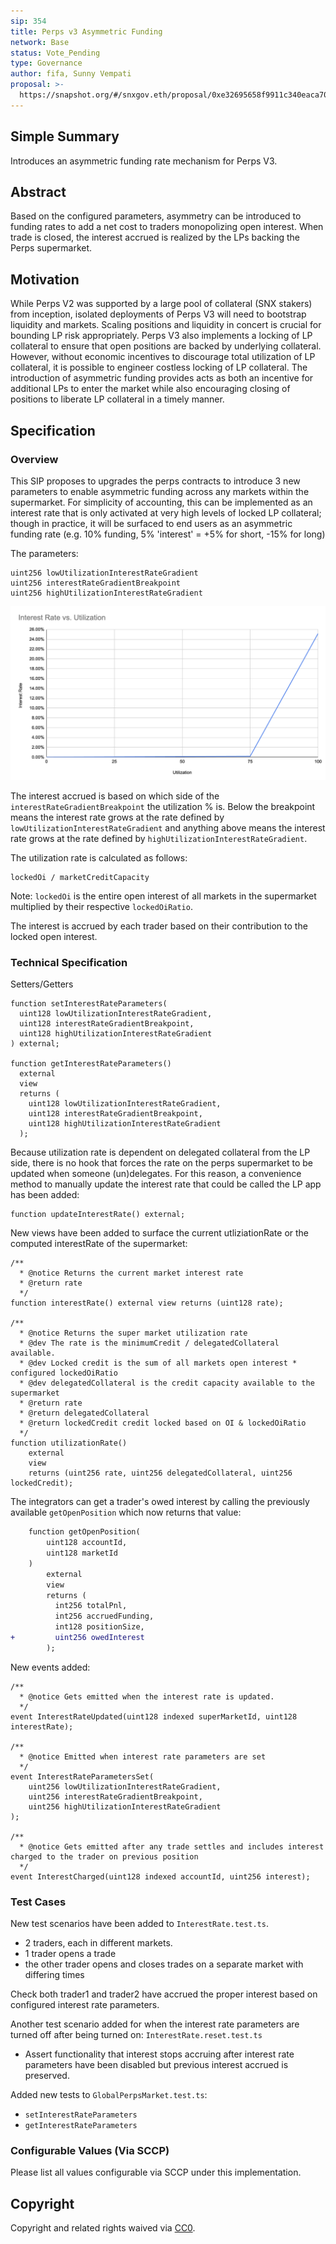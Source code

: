 ```yaml
---
sip: 354
title: Perps v3 Asymmetric Funding 
network: Base
status: Vote_Pending
type: Governance
author: fifa, Sunny Vempati
proposal: >-
  https://snapshot.org/#/snxgov.eth/proposal/0xe32695658f9911c340eaca7083cbd392c38f43e6478c1207cfd3e82e62456719
---
```


## Simple Summary

<!--"If you can't explain it simply, you don't understand it well enough." Simply describe the outcome the proposed changes intends to achieve. This should be non-technical and accessible to a casual community member.-->

Introduces an asymmetric funding rate mechanism for Perps V3. 

## Abstract

<!--A short (~200 word) description of the proposed change, the abstract should clearly describe the proposed change. This is what *will* be done if the SIP is implemented, not *why* it should be done or *how* it will be done. If the SIP proposes deploying a new contract, write, "we propose to deploy a new contract that will do x".-->

Based on the configured parameters, asymmetry can be introduced to funding rates to add a net cost to traders monopolizing open interest. When trade is closed, the interest accrued is realized by the LPs backing the Perps supermarket.

## Motivation

<!--This is the problem statement. This is the *why* of the SIP. It should clearly explain *why* the current state of the protocol is inadequate.  It is critical that you explain *why* the change is needed, if the SIP proposes changing how something is calculated, you must address *why* the current calculation is inaccurate or wrong. This is not the place to describe how the SIP will address the issue!-->

While Perps V2 was supported by a large pool of collateral (SNX stakers) from inception, isolated deployments of Perps V3 will need to bootstrap liquidity and markets. Scaling positions and liquidity in concert is crucial for bounding LP risk appropriately. Perps V3 also implements a locking of LP collateral to ensure that open positions are backed by underlying collateral. However, without economic incentives to discourage total utilization of LP collateral, it is possible to engineer costless locking of LP collateral. The introduction of asymmetric funding provides acts as both an incentive for additional LPs to enter the market while also encouraging closing of positions to liberate LP collateral in a timely manner. 

## Specification

<!--The specification should describe the syntax and semantics of any new feature, there are five sections
1. Overview
2. Rationale
3. Technical Specification
4. Test Cases
5. Configurable Values
-->

### Overview

<!--This is a high level overview of *how* the SIP will solve the problem. The overview should clearly describe how the new feature will be implemented.-->

This SIP proposes to upgrades the perps contracts to introduce 3 new parameters to enable asymmetric funding across any markets within the supermarket. For simplicity of accounting, this can be implemented as an interest rate that is only activated at very high levels of locked LP collateral; though in practice, it will be surfaced to end users as an asymmetric funding rate (e.g. 10% funding, 5% 'interest' = +5% for short, -15% for long)

The parameters:

```
uint256 lowUtilizationInterestRateGradient
uint256 interestRateGradientBreakpoint
uint256 highUtilizationInterestRateGradient
```

![interest-rate.png](assets/sip-354/interest.png)

The interest accrued is based on which side of the `interestRateGradientBreakpoint` the utilization % is. Below the breakpoint means the interest rate grows at the rate defined by `lowUtilizationInterestRateGradient` and anything above means the interest rate grows at the rate defined by `highUtilizationInterestRateGradient`.

The utilization rate is calculated as follows:

```
lockedOi / marketCreditCapacity
```

Note: `lockedOi` is the entire open interest of all markets in the supermarket multiplied by their respective `lockedOiRatio`.

The interest is accrued by each trader based on their contribution to the locked open interest.

### Technical Specification

<!--The technical specification should outline the public API of the changes proposed. That is, changes to any of the interfaces Synthetix currently exposes or the creations of new ones.-->

Setters/Getters

```
function setInterestRateParameters(
  uint128 lowUtilizationInterestRateGradient,
  uint128 interestRateGradientBreakpoint,
  uint128 highUtilizationInterestRateGradient
) external;

function getInterestRateParameters()
  external
  view
  returns (
    uint128 lowUtilizationInterestRateGradient,
    uint128 interestRateGradientBreakpoint,
    uint128 highUtilizationInterestRateGradient
  );
```

Because utilization rate is dependent on delegated collateral from the LP side, there is no hook that forces the rate on the perps supermarket to be updated when someone (un)delegates. For this reason, a convenience method to manually update the interest rate that could be called the LP app has been added:

```
function updateInterestRate() external;
```

New views have been added to surface the current utliziationRate or the computed interestRate of the supermarket:

```
/**
  * @notice Returns the current market interest rate
  * @return rate
  */
function interestRate() external view returns (uint128 rate);

/**
  * @notice Returns the super market utilization rate
  * @dev The rate is the minimumCredit / delegatedCollateral available.
  * @dev Locked credit is the sum of all markets open interest * configured lockedOiRatio
  * @dev delegatedCollateral is the credit capacity available to the supermarket
  * @return rate
  * @return delegatedCollateral
  * @return lockedCredit credit locked based on OI & lockedOiRatio
  */
function utilizationRate()
    external
    view
    returns (uint256 rate, uint256 delegatedCollateral, uint256 lockedCredit);
```

The integrators can get a trader's owed interest by calling the previously available `getOpenPosition` which now returns that value:

```diff
    function getOpenPosition(
        uint128 accountId,
        uint128 marketId
    )
        external
        view
        returns (
          int256 totalPnl,
          int256 accruedFunding,
          int128 positionSize,
+         uint256 owedInterest
        );
```

New events added:

```
/**
  * @notice Gets emitted when the interest rate is updated.
  */
event InterestRateUpdated(uint128 indexed superMarketId, uint128 interestRate);

/**
  * @notice Emitted when interest rate parameters are set
  */
event InterestRateParametersSet(
    uint256 lowUtilizationInterestRateGradient,
    uint256 interestRateGradientBreakpoint,
    uint256 highUtilizationInterestRateGradient
);

/**
  * @notice Gets emitted after any trade settles and includes interest charged to the trader on previous position
  */
event InterestCharged(uint128 indexed accountId, uint256 interest);
```

### Test Cases

<!--Test cases for an implementation are mandatory for SIPs but can be included with the implementation..-->

New test scenarios have been added to `InterestRate.test.ts`.

- 2 traders, each in different markets.
- 1 trader opens a trade
- the other trader opens and closes trades on a separate market with differing times

Check both trader1 and trader2 have accrued the proper interest based on configured interest rate parameters.

Another test scenario added for when the interest rate parameters are turned off after being turned on: `InterestRate.reset.test.ts`

- Assert functionality that interest stops accruing after interest rate parameters have been disabled but previous interest accrued is preserved.

Added new tests to `GlobalPerpsMarket.test.ts`:

- `setInterestRateParameters`
- `getInterestRateParameters`

### Configurable Values (Via SCCP)

<!--Please list all values configurable via SCCP under this implementation.-->

Please list all values configurable via SCCP under this implementation.

## Copyright

Copyright and related rights waived via [CC0](https://creativecommons.org/publicdomain/zero/1.0/).
